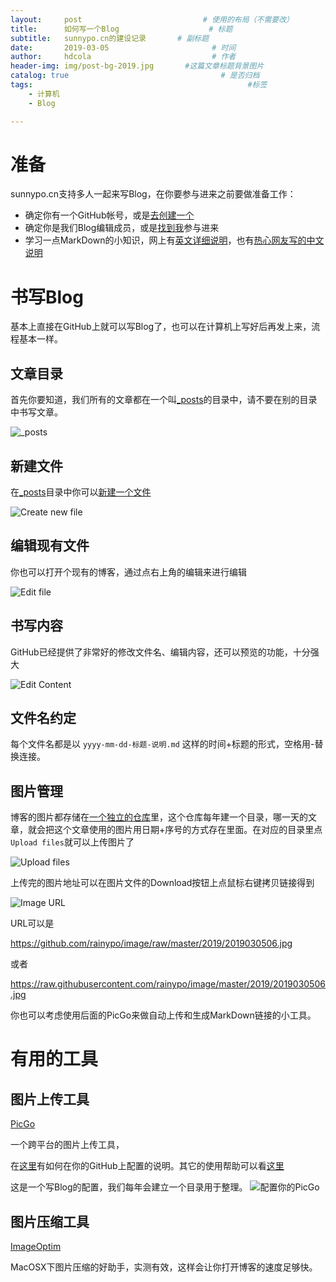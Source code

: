 ```yaml
---
layout:     post   				           # 使用的布局（不需要改）
title:      如何写一个Blog    				 # 标题
subtitle:   sunnypo.cn的建设记录       # 副标题
date:       2019-03-05       				 # 时间
author:     hdcola          				 # 作者
header-img: img/post-bg-2019.jpg 	   #这篇文章标题背景图片
catalog: true 						           # 是否归档
tags:								                 #标签
    - 计算机
    - Blog

---
```


# 准备

sunnypo.cn支持多人一起来写Blog，在你要参与进来之前要做准备工作：

* 确定你有一个GitHub帐号，或是[去创建一个](https://github.com/join)
* 确定你是我们Blog编辑成员，或是[找到我](https://sunnypo.cn/about/)参与进来
* 学习一点MarkDown的小知识，网上有[英文详细说明](https://guides.github.com/features/mastering-markdown/)，也有[热心网友写的中文说明](https://github.com/riku/Markdown-Syntax-CN/blob/master/syntax.md)

# 书写Blog

基本上直接在GitHub上就可以写Blog了，也可以在计算机上写好后再发上来，流程基本一样。

## 文章目录

首先你要知道，我们所有的文章都在一个叫[_posts](https://github.com/rainypo/rainypo.github.io/tree/master/_posts)的目录中，请不要在别的目录中书写文章。

![_posts](https://raw.githubusercontent.com/rainypo/image/master/2019/2019030502.jpg)

## 新建文件

在[_posts](https://github.com/rainypo/rainypo.github.io/tree/master/_posts)目录中你可以[新建一个文件](https://github.com/rainypo/rainypo.github.io/new/master/_posts)

![Create new file](https://raw.githubusercontent.com/rainypo/image/master/2019/2019030503.jpg)


## 编辑现有文件

你也可以打开个现有的博客，通过点右上角的编辑来进行编辑

![Edit file](https://raw.githubusercontent.com/rainypo/image/master/2019/2019030504.jpg)


## 书写内容

GitHub已经提供了非常好的修改文件名、编辑内容，还可以预览的功能，十分强大

![Edit Content](https://raw.githubusercontent.com/rainypo/image/master/2019/2019030505.jpg)

## 文件名约定

每个文件名都是以 ```yyyy-mm-dd-标题-说明.md``` 这样的时间+标题的形式，空格用-替换连接。

## 图片管理

博客的图片都存储在[一个独立的仓库](https://github.com/rainypo/image)里，这个仓库每年建一个目录，哪一天的文章，就会把这个文章使用的图片用日期+序号的方式存在里面。在对应的目录里点```Upload files```就可以上传图片了

![Upload files](https://raw.githubusercontent.com/rainypo/image/master/2019/2019030506.jpg)

上传完的图片地址可以在图片文件的Download按钮上点鼠标右键拷贝链接得到

![Image URL](https://raw.githubusercontent.com/rainypo/image/master/2019/2019030507.jpg)

URL可以是

https://github.com/rainypo/image/raw/master/2019/2019030506.jpg

或者

https://raw.githubusercontent.com/rainypo/image/master/2019/2019030506.jpg

你也可以考虑使用后面的PicGo来做自动上传和生成MarkDown链接的小工具。

# 有用的工具

## 图片上传工具

[PicGo](https://molunerfinn.com/PicGo/)

一个跨平台的图片上传工具，

在[这里](https://picgo.github.io/PicGo-Doc/zh/guide/config.html#github图床)有如何在你的GitHub上配置的说明。其它的使用帮助可以看[这里](https://picgo.github.io/PicGo-Doc/zh/guide/getting-started.html)

这是一个写Blog的配置，我们每年会建立一个目录用于整理。
![配置你的PicGo](https://raw.githubusercontent.com/rainypo/image/master/2019/2019030501.jpg)

## 图片压缩工具

[ImageOptim](https://imageoptim.com/)

MacOSX下图片压缩的好助手，实测有效，这样会让你打开博客的速度足够快。
